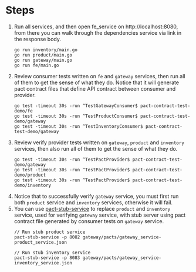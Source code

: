 # Steps

1. Run all services, and then open fe_service on http://localhost:8080, from there you can walk through the dependencies service via link in the response body.
   ```
   go run inventory/main.go
   go run product/main.go
   go run gateway/main.go
   go run fe/main.go
   ```
2. Review consumer tests written on `fe` and `gateway` services, then run all of them to get the sense of what they do. Notice that it will generate pact contract files that define API contract between consumer and provider.
   ```
   go test -timeout 30s -run ^TestGatewayConsumer$ pact-contract-test-demo/fe
   go test -timeout 30s -run ^TestProductConsumer$ pact-contract-test-demo/gateway
   go test -timeout 30s -run ^TestInventoryConsumer$ pact-contract-test-demo/gateway
   ```
3. Review verify provider tests written on `gateway`, `product` and `inventory` services, then also run all of them to get the sense of what they do.
   ```
   go test -timeout 30s -run ^TestPactProvider$ pact-contract-test-demo/gateway
   go test -timeout 30s -run ^TestPactProvider$ pact-contract-test-demo/product
   go test -timeout 30s -run ^TestPactProvider$ pact-contract-test-demo/inventory
   ```
4. Notice that to successfully verify `gateway` service, you must first run both `product` service and `inventory` services, otherwise it will fail.
5. You can use [pact-stub-service](https://docs.pact.io/getting_started/stubs) to replace `product` and `inventory` service, used for verifying `gateway` service, with stub server using pact contract file generated by consumer tests on `gateway` service.
   ```
   // Run stub product service
   pact-stub-service -p 8082 gateway/pacts/gateway_service-product_service.json

   // Run stub inventory service
   pact-stub-service -p 8083 gateway/pacts/gateway_service-inventory_service.json 
   ```